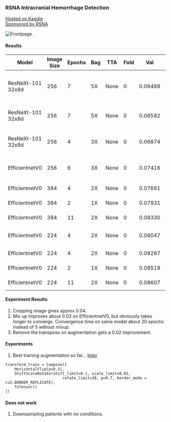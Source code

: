 ### RSNA Intracranial Hemorrhage Detection
  
[Hosted on Kaggle](https://www.kaggle.com/c/rsna-intracranial-hemorrhage-detection/overview)  
[Sponsored by RSNA](https://www.rsna.org/)   
   
![Frontpage](https://www.researchgate.net/profile/Sandiya_Bindroo/publication/326537078/figure/fig1/AS:650818105663489@1532178536539/Magnetic-resonance-imaging-MRI-of-the-brain-showing-scattered-punctate-infarcts-in-the.png) . 

#### Results

| Model          |Image Size|Epochs|Bag|TTA |Fold|Val     |LB    |Comment                          |
| ---------------|----------|------|---|----|----|--------|------|---------------------------------|
| ResNeXt-101 32x8d |256       |7     |5X |None|0   |0.06489 |0.070 | Weighted `[0.6, 1.8, 0.6]` rolling mean win3, transpose, `submission_v4.py` |
| ResNeXt-101 32x8d |256       |7     |5X |None|0   |0.06582 |0.070 |Rolling mean window 3, transpose, `submission_v3.py` |
| ResNeXt-101 32x8d |256       |4     |3X |None|0   |0.06874 |0.074 |Rolling mean window 3, transpose, `submission_v3.py` |
| EfficientnetV0 |256       |6     |3X |None|0   |0.07416 |0.081 |Rolling mean window 3, no transpose, `submission_v2.py` |
| EfficientnetV0 |384       |4     |2X |None|0   |0.07661 |0.085 |With transpose augmentation      |
| EfficientnetV0 |384       |2     |1X |None|0   |0.07931 |0.088 |With transpose augmentation      |
| EfficientnetV0 |384       |11    |2X |None|0   |0.08330 |0.093 |With transpose augmentation      |
| EfficientnetV0 |224       |4     |2X |None|0   |0.08047 |????  |Without transpose augmentation   |
| EfficientnetV0 |224       |4     |2X |None|0   |0.08267 |????  |With transpose augmentation      |
| EfficientnetV0 |224       |2     |1X |None|0   |0.08519 |????  |With transpose augmentation      |
| EfficientnetV0 |224       |11    |2X |None|0   |0.08607 |????  |With transpose augmentation      |

#### Experiment Results
1. Cropping image gives approx 0.04. 
2. Mix up improves about 0.03 on EfficientnetV0, but obviously takes longer to converge. Convergence time on same model about 20 epochs instead of 5 without mixup. 
3. Remove the transpose on augmentation gets a 0.02 improvement. 

#### Experiments
1. Best training augmentation so far... [linky](https://github.com/darraghdog/rsna/blob/a3a50331955be5f3443e548e692a29d041d24cfe/scripts/efficientnetb0v7/trainorig.py#L210)
```
transform_train = Compose([
    HorizontalFlip(p=0.5),
    ShiftScaleRotate(shift_limit=0.1, scale_limit=0.01, 
                         rotate_limit=30, p=0.7, border_mode = cv2.BORDER_REPLICATE),
    ToTensor()
])
```

#### Does not work
1. Downsampling patients with no conditions. 
